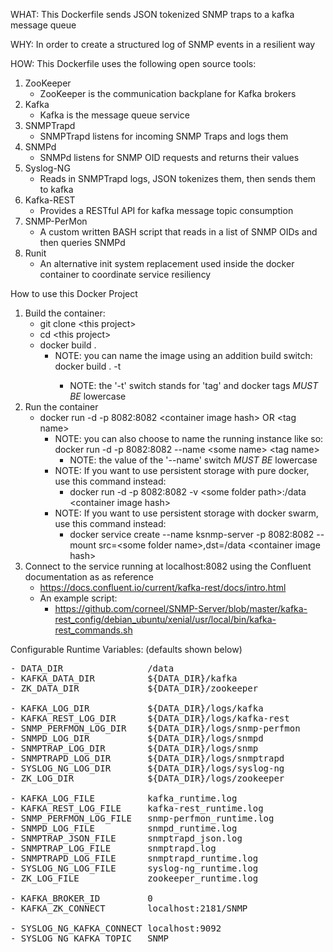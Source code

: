WHAT:
This Dockerfile sends JSON tokenized SNMP traps to a kafka message queue

WHY:
In order to create a structured log of SNMP events in a resilient way

HOW:
This Dockerfile uses the following open source tools:
1) ZooKeeper
    - ZooKeeper is the communication backplane for Kafka brokers
2) Kafka
    - Kafka is the message queue service
3) SNMPTrapd
    - SNMPTrapd listens for incoming SNMP Traps and logs them
4) SNMPd
    - SNMPd listens for SNMP OID requests and returns their values
5) Syslog-NG
    - Reads in SNMPTrapd logs, JSON tokenizes them, then sends them to kafka
6) Kafka-REST
    - Provides a RESTful API for kafka message topic consumption
7) SNMP-PerMon
    - A custom written BASH script that reads in a list of SNMP OIDs and then queries SNMPd
8) Runit
    - An alternative init system replacement used inside the docker container to coordinate service resiliency

How to use this Docker Project
1) Build the container:
    - git clone \<this project\>
    - cd \<this project\>
    - docker build .
        - NOTE: you can name the image using an addition build switch:
            docker build . -t <some name>
            - NOTE: the '-t' switch stands for 'tag' and docker tags *MUST BE* lowercase
2) Run the container
    - docker run -d -p 8082:8082 \<container image hash\> OR \<tag name\>
        - NOTE: you can also choose to name the running instance like so:
            docker run -d -p 8082:8082 --name \<some name\> \<tag name\>
            - NOTE: the value of the '--name' switch *MUST BE* lowercase
        - NOTE: If you want to use persistent storage with pure docker, use this command instead:
            - docker run -d -p 8082:8082 -v \<some folder path\>:/data \<container image hash\>
        - NOTE: If you want to use persistent storage with docker swarm, use this command instead:
            - docker service create --name ksnmp-server -p 8082:8082 --mount src=\<some folder name\>,dst=/data \<container image hash\>
3) Connect to the service running at localhost:8082 using the Confluent documentation as as reference
    - https://docs.confluent.io/current/kafka-rest/docs/intro.html
    - An example script:
        - https://github.com/corneel/SNMP-Server/blob/master/kafka-rest_config/debian_ubuntu/xenial/usr/local/bin/kafka-rest_commands.sh

Configurable Runtime Variables: (defaults shown below)
<pre>
- DATA_DIR                /data
- KAFKA_DATA_DIR          ${DATA_DIR}/kafka
- ZK_DATA_DIR             ${DATA_DIR}/zookeeper

- KAFKA_LOG_DIR           ${DATA_DIR}/logs/kafka
- KAFKA_REST_LOG_DIR      ${DATA_DIR}/logs/kafka-rest
- SNMP_PERFMON_LOG_DIR    ${DATA_DIR}/logs/snmp-perfmon
- SNMPD_LOG_DIR           ${DATA_DIR}/logs/snmpd
- SNMPTRAP_LOG_DIR        ${DATA_DIR}/logs/snmp
- SNMPTRAPD_LOG_DIR       ${DATA_DIR}/logs/snmptrapd
- SYSLOG_NG_LOG_DIR       ${DATA_DIR}/logs/syslog-ng
- ZK_LOG_DIR              ${DATA_DIR}/logs/zookeeper

- KAFKA_LOG_FILE          kafka_runtime.log
- KAFKA_REST_LOG_FILE     kafka-rest_runtime.log
- SNMP_PERFMON_LOG_FILE   snmp-perfmon_runtime.log
- SNMPD_LOG_FILE          snmpd_runtime.log
- SNMPTRAP_JSON_FILE      snmptrapd_json.log
- SNMPTRAP_LOG_FILE       snmptrapd.log
- SNMPTRAPD_LOG_FILE      snmptrapd_runtime.log
- SYSLOG_NG_LOG_FILE      syslog-ng_runtime.log
- ZK_LOG_FILE             zookeeper_runtime.log

- KAFKA_BROKER_ID         0
- KAFKA_ZK_CONNECT        localhost:2181/SNMP

- SYSLOG_NG_KAFKA_CONNECT localhost:9092
- SYSLOG_NG_KAFKA_TOPIC   SNMP
</pre>
